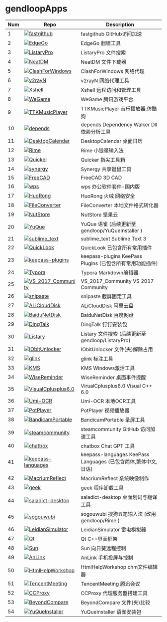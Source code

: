 # gendloopApps

| **Num** | **Repo** | **Description** |
| ---- | ---- | ---- |
| 1 | [![fastgithub](https://img.shields.io/github/v/release/gendloop/fastgithub?display_name=release&style=plastic&logo=github&label=fastgithub&labelColor=%23bf2b1f&color=blue)](https://github.com/gendloop/fastgithub)| fastgithub GitHub访问加速 |
| 2 | [![EdgeGo](https://img.shields.io/github/v/release/gendloop/EdgeGo?display_name=release&style=plastic&logo=github&label=EdgeGo&labelColor=%23bf2b1f&color=blue)](https://github.com/gendloop/EdgeGo)| EdgeGo 翻墙工具 |
| 3 | [![ListaryPro](https://img.shields.io/github/v/release/gendloop/ListaryPro?display_name=release&style=plastic&logo=github&label=ListaryPro&labelColor=%23bf2b1f&color=blue)](https://github.com/gendloop/ListaryPro)| ListaryPro 文件搜索 |
| 4 | [![NeatDM](https://img.shields.io/github/v/release/gendloop/NeatDM?display_name=release&style=plastic&logo=github&label=NeatDM&labelColor=%23bf2b1f&color=blue)](https://github.com/gendloop/NeatDM)| NeatDM 文件下载器 |
| 5 | [![ClashForWindows](https://img.shields.io/github/v/release/gendloop/ClashForWindows?display_name=release&style=plastic&logo=github&label=ClashForWindows&labelColor=%23bf2b1f&color=blue)](https://github.com/gendloop/ClashForWindows)| ClashForWindows 网络代理 |
| 6 | [![v2rayN](https://img.shields.io/github/v/release/gendloop/v2rayN?display_name=release&style=plastic&logo=github&label=v2rayN&labelColor=%23bf2b1f&color=blue)](https://github.com/gendloop/v2rayN)| v2rayN 网络代理工具 |
| 7 | [![Xshell](https://img.shields.io/github/v/release/gendloop/Xshell?display_name=release&style=plastic&logo=github&label=Xshell&labelColor=%23bf2b1f&color=blue)](https://github.com/gendloop/Xshell)| Xshell 远程访问和管理工具 |
| 8 | [![WeGame](https://img.shields.io/github/v/release/gendloop/WeGame?display_name=release&style=plastic&logo=github&label=WeGame&labelColor=%23bf2b1f&color=blue)](https://github.com/gendloop/WeGame)| WeGame 腾讯游戏平台 |
| 9 | [![TTKMusicPlayer](https://img.shields.io/github/v/release/gendloop/TTKMusicPlayer?display_name=release&style=plastic&logo=github&label=TTKMusicPlayer&labelColor=%23bf2b1f&color=blue)](https://github.com/gendloop/TTKMusicPlayer)| TTKMusicPlayer 音乐播放器,仿酷狗 |
| 10 | [![depends](https://img.shields.io/github/v/release/gendloop/depends?display_name=release&style=plastic&logo=github&label=depends&labelColor=%23bf2b1f&color=blue)](https://github.com/gendloop/depends)| depends Dependency Walker Dll依赖分析工具 |
| 11 | [![DesktopCalendar](https://img.shields.io/github/v/release/gendloop/DesktopCalendar?display_name=release&style=plastic&logo=github&label=DesktopCalendar&labelColor=%23bf2b1f&color=blue)](https://github.com/gendloop/DesktopCalendar)| DesktopCalendar 桌面日历 |
| 12 | [![Rime](https://img.shields.io/github/v/release/gendloop/Rime?display_name=release&style=plastic&logo=github&label=Rime&labelColor=%23bf2b1f&color=blue)](https://github.com/gendloop/Rime)| Rime 小狼毫输入法 |
| 13 | [![Quicker](https://img.shields.io/github/v/release/gendloop/Quicker?display_name=release&style=plastic&logo=github&label=Quicker&labelColor=%23bf2b1f&color=blue)](https://github.com/gendloop/Quicker)| Quicker 指尖工具箱 |
| 14 | [![synergy](https://img.shields.io/github/v/release/gendloop/synergy?display_name=release&style=plastic&logo=github&label=synergy&labelColor=%23bf2b1f&color=blue)](https://github.com/gendloop/synergy)| Synergy 共享键鼠工具 |
| 15 | [![FreeCAD](https://img.shields.io/github/v/release/gendloop/FreeCAD?display_name=release&style=plastic&logo=github&label=FreeCAD&labelColor=%23bf2b1f&color=blue)](https://github.com/gendloop/FreeCAD)| FreeCAD 3D CAD |
| 16 | [![wps](https://img.shields.io/github/v/release/gendloop/wps?display_name=release&style=plastic&logo=github&label=wps&labelColor=%23bf2b1f&color=blue)](https://github.com/gendloop/wps)| wps 办公软件套件-国内版 |
| 17 | [![HuoRong](https://img.shields.io/github/v/release/gendloop/HuoRong?display_name=release&style=plastic&logo=github&label=HuoRong&labelColor=%23bf2b1f&color=blue)](https://github.com/gendloop/HuoRong)| HuoRong 火绒 网络安全 |
| 18 | [![FileConverter](https://img.shields.io/github/v/release/gendloop/FileConverter?display_name=release&style=plastic&logo=github&label=FileConverter&labelColor=%23bf2b1f&color=blue)](https://github.com/gendloop/FileConverter)| FileConverter 本地文件格式转化器 |
| 19 | [![NutStore](https://img.shields.io/github/v/release/gendloop/NutStore?display_name=release&style=plastic&logo=github&label=NutStore&labelColor=%23bf2b1f&color=blue)](https://github.com/gendloop/NutStore)| NutStore 坚果云 |
| 20 | [![YuQue](https://img.shields.io/github/v/release/gendloop/YuQue?display_name=release&style=plastic&logo=github&label=YuQue&labelColor=%23bf2b1f&color=blue)](https://github.com/gendloop/YuQue)| YuQue 语雀 (后续更新至 gendloop/YuQueInstaller ) |
| 21 | [![sublime_text](https://img.shields.io/github/v/release/gendloop/sublime_text?display_name=release&style=plastic&logo=github&label=sublime_text&labelColor=%23bf2b1f&color=blue)](https://github.com/gendloop/sublime_text)| sublime_text Sublime Text 3 |
| 22 | [![QuickLook](https://img.shields.io/github/v/release/gendloop/QuickLook?display_name=release&style=plastic&logo=github&label=QuickLook&labelColor=%23bf2b1f&color=blue)](https://github.com/gendloop/QuickLook)| QuickLook 已包含所有常用插件 |
| 23 | [![keepass-plugins](https://img.shields.io/github/v/release/gendloop/keepass-plugins?display_name=release&style=plastic&logo=github&label=keepass-plugins&labelColor=%23bf2b1f&color=blue)](https://github.com/gendloop/keepass-plugins)| keepass-plugins KeePass Plugins (已包含所有常用功能插件) |
| 24 | [![Typora](https://img.shields.io/github/v/release/gendloop/Typora?display_name=release&style=plastic&logo=github&label=Typora&labelColor=%23bf2b1f&color=blue)](https://github.com/gendloop/Typora)| Typora Markdown编辑器 |
| 25 | [![VS_2017_Community](https://img.shields.io/github/v/release/gendloop/VS_2017_Community?display_name=release&style=plastic&logo=github&label=VS_2017_Community&labelColor=%23bf2b1f&color=blue)](https://github.com/gendloop/VS_2017_Community)| VS_2017_Community VS 2017 Community |
| 26 | [![snipaste](https://img.shields.io/github/v/release/gendloop/snipaste?display_name=release&style=plastic&logo=github&label=snipaste&labelColor=%23bf2b1f&color=blue)](https://github.com/gendloop/snipaste)| snipaste 截屏固定工具 |
| 27 | [![ALiCloudDisk](https://img.shields.io/github/v/release/gendloop/ALiCloudDisk?display_name=release&style=plastic&logo=github&label=ALiCloudDisk&labelColor=%23bf2b1f&color=blue)](https://github.com/gendloop/ALiCloudDisk)| ALiCloudDisk 阿里云盘 |
| 28 | [![BaiduNetDisk](https://img.shields.io/github/v/release/gendloop/BaiduNetDisk?display_name=release&style=plastic&logo=github&label=BaiduNetDisk&labelColor=%23bf2b1f&color=blue)](https://github.com/gendloop/BaiduNetDisk)| BaiduNetDisk 百度网盘 |
| 29 | [![DingTalk](https://img.shields.io/github/v/release/gendloop/DingTalk?display_name=release&style=plastic&logo=github&label=DingTalk&labelColor=%23bf2b1f&color=blue)](https://github.com/gendloop/DingTalk)| DingTalk 钉钉安装包 |
| 30 | [![Listary](https://img.shields.io/github/v/release/gendloop/Listary?display_name=release&style=plastic&logo=github&label=Listary&labelColor=%23bf2b1f&color=blue)](https://github.com/gendloop/Listary)| Listary 文件搜索 (后续更新至gendloop/ListaryPro) |
| 31 | [![IObitUnlocker](https://img.shields.io/github/v/release/gendloop/IObitUnlocker?display_name=release&style=plastic&logo=github&label=IObitUnlocker&labelColor=%23bf2b1f&color=blue)](https://github.com/gendloop/IObitUnlocker)| IObitUnlocker 文件(夹)解除占用 |
| 32 | [![glink](https://img.shields.io/github/v/release/gendloop/glink?display_name=release&style=plastic&logo=github&label=glink&labelColor=%23bf2b1f&color=blue)](https://github.com/gendloop/glink)| glink 标注工具  |
| 33 | [![KMS](https://img.shields.io/github/v/release/gendloop/KMS?display_name=release&style=plastic&logo=github&label=KMS&labelColor=%23bf2b1f&color=blue)](https://github.com/gendloop/KMS)| KMS Windows激活工具 |
| 34 | [![WiseReminder](https://img.shields.io/github/v/release/gendloop/WiseReminder?display_name=release&style=plastic&logo=github&label=WiseReminder&labelColor=%23bf2b1f&color=blue)](https://github.com/gendloop/WiseReminder)| WiseReminder 桌面事件提醒 |
| 35 | [![VisualCplusplus6.0](https://img.shields.io/github/v/release/gendloop/VisualCplusplus6.0?display_name=release&style=plastic&logo=github&label=VisualCplusplus6.0&labelColor=%23bf2b1f&color=blue)](https://github.com/gendloop/VisualCplusplus6.0)| VirualCplusplus6.0 Visual C++ 6.0 |
| 36 | [![Umi-OCR](https://img.shields.io/github/v/release/gendloop/Umi-OCR?display_name=release&style=plastic&logo=github&label=Umi-OCR&labelColor=%23bf2b1f&color=blue)](https://github.com/gendloop/Umi-OCR)| Umi-OCR 本地OCR工具 |
| 37 | [![PotPlayer](https://img.shields.io/github/v/release/gendloop/PotPlayer?display_name=release&style=plastic&logo=github&label=PotPlayer&labelColor=%23bf2b1f&color=blue)](https://github.com/gendloop/PotPlayer)| PotPlayer 视频播放器 |
| 38 | [![BandicamPortable](https://img.shields.io/github/v/release/gendloop/BandicamPortable?display_name=release&style=plastic&logo=github&label=BandicamPortable&labelColor=%23bf2b1f&color=blue)](https://github.com/gendloop/BandicamPortable)| BandicamPortable 录屏工具 |
| 39 | [![steamcommunity](https://img.shields.io/github/v/release/gendloop/steamcommunity?display_name=release&style=plastic&logo=github&label=steamcommunity&labelColor=%23bf2b1f&color=blue)](https://github.com/gendloop/steamcommunity)| steamcommunity GitHub 访问加速工具 |
| 40 | [![chatbox](https://img.shields.io/github/v/release/gendloop/chatbox?display_name=release&style=plastic&logo=github&label=chatbox&labelColor=%23bf2b1f&color=blue)](https://github.com/gendloop/chatbox)| chatbox Chat GPT 工具 |
| 41 | [![keepass-languages](https://img.shields.io/github/v/release/gendloop/keepass-languages?display_name=release&style=plastic&logo=github&label=keepass-languages&labelColor=%23bf2b1f&color=blue)](https://github.com/gendloop/keepass-languages)| keepass-languages KeePass Languages (已包含简体,繁体中文, 日语) |
| 42 | [![MacriumReflect](https://img.shields.io/github/v/release/gendloop/MacriumReflect?display_name=release&style=plastic&logo=github&label=MacriumReflect&labelColor=%23bf2b1f&color=blue)](https://github.com/gendloop/MacriumReflect)| MacriumReflect 系统映像制作 |
| 43 | [![geek](https://img.shields.io/github/v/release/gendloop/geek?display_name=release&style=plastic&logo=github&label=geek&labelColor=%23bf2b1f&color=blue)](https://github.com/gendloop/geek)| geek 程序卸载工具 |
| 44 | [![saladict-desktop](https://img.shields.io/github/v/release/gendloop/saladict-desktop?display_name=release&style=plastic&logo=github&label=saladict-desktop&labelColor=%23bf2b1f&color=blue)](https://github.com/gendloop/saladict-desktop)| saladict-desktop 桌面划词与翻译工具 |
| 45 | [![sogouwubi](https://img.shields.io/github/v/release/gendloop/sogouwubi?display_name=release&style=plastic&logo=github&label=sogouwubi&labelColor=%23bf2b1f&color=blue)](https://github.com/gendloop/sogouwubi)| sogouwubi 搜狗五笔输入法 (改用 gendloop/Rime ) |
| 46 | [![LeidianSimulator](https://img.shields.io/github/v/release/gendloop/LeidianSimulator?display_name=release&style=plastic&logo=github&label=LeidianSimulator&labelColor=%23bf2b1f&color=blue)](https://github.com/gendloop/LeidianSimulator)| LeidianSimulator 雷电模拟器 |
| 47 | [![Qt](https://img.shields.io/github/v/release/gendloop/Qt?display_name=release&style=plastic&logo=github&label=Qt&labelColor=%23bf2b1f&color=blue)](https://github.com/gendloop/Qt)| Qt C++界面框架 |
| 48 | [![Sun](https://img.shields.io/github/v/release/gendloop/Sun?display_name=release&style=plastic&logo=github&label=Sun&labelColor=%23bf2b1f&color=blue)](https://github.com/gendloop/Sun)| Sun 向日葵远程控制 |
| 49 | [![AnLink](https://img.shields.io/github/v/release/gendloop/AnLink?display_name=release&style=plastic&logo=github&label=AnLink&labelColor=%23bf2b1f&color=blue)](https://github.com/gendloop/AnLink)| AnLink 手机投屏与控制 |
| 50 | [![HtmlHelpWorkshop](https://img.shields.io/github/v/release/gendloop/HtmlHelpWorkshop?display_name=release&style=plastic&logo=github&label=HtmlHelpWorkshop&labelColor=%23bf2b1f&color=blue)](https://github.com/gendloop/HtmlHelpWorkshop)| HtmlHelpWorkshop chm文件编辑器 |
| 51 | [![TencentMeeting](https://img.shields.io/github/v/release/gendloop/TencentMeeting?display_name=release&style=plastic&logo=github&label=TencentMeeting&labelColor=%23bf2b1f&color=blue)](https://github.com/gendloop/TencentMeeting)| TencentMeeting 腾迅会议 |
| 52 | [![CCProxy](https://img.shields.io/github/v/release/gendloop/CCProxy?display_name=release&style=plastic&logo=github&label=CCProxy&labelColor=%23bf2b1f&color=blue)](https://github.com/gendloop/CCProxy)| CCProxy 代理服务器搭建工具 |
| 53 | [![BeyondCompare](https://img.shields.io/github/v/release/gendloop/BeyondCompare?display_name=release&style=plastic&logo=github&label=BeyondCompare&labelColor=%23bf2b1f&color=blue)](https://github.com/gendloop/BeyondCompare)| BeyondCompare 文件(夹)比较 |
| 54 | [![YuQueInstaller](https://img.shields.io/github/v/release/gendloop/YuQueInstaller?display_name=release&style=plastic&logo=github&label=YuQueInstaller&labelColor=%23bf2b1f&color=blue)](https://github.com/gendloop/YuQueInstaller)| YuQueInstaller 语雀安装包 |
